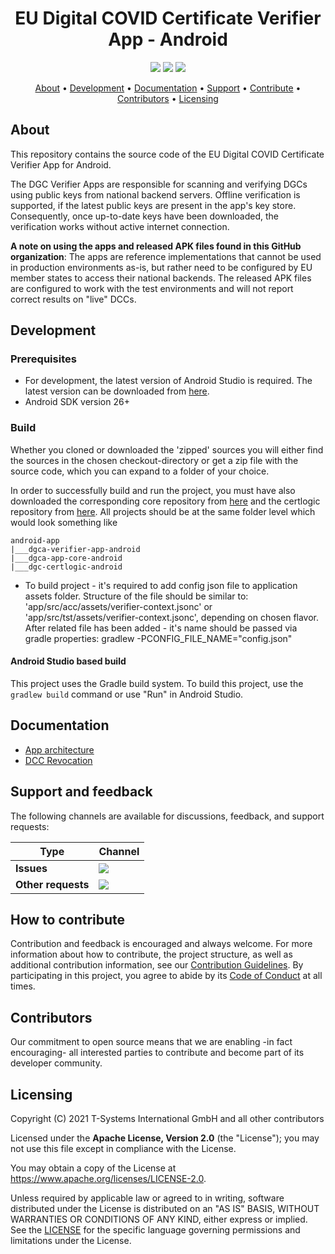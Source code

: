 <h1 align="center">
    EU Digital COVID Certificate Verifier App - Android
</h1>

<p align="center">
    <a href="/../../commits/" title="Last Commit"><img src="https://img.shields.io/github/last-commit/eu-digital-green-certificates/dgca-verifier-app-android?style=flat"></a>
    <a href="/../../issues" title="Open Issues"><img src="https://img.shields.io/github/issues/eu-digital-green-certificates/dgca-verifier-app-android?style=flat"></a>
    <a href="./LICENSE" title="License"><img src="https://img.shields.io/badge/License-Apache%202.0-green.svg?style=flat"></a>
</p>

<p align="center">
  <a href="#about">About</a> •
  <a href="#development">Development</a> •
  <a href="#documentation">Documentation</a> •
  <a href="#support-and-feedback">Support</a> •
  <a href="#how-to-contribute">Contribute</a> •
  <a href="#contributors">Contributors</a> •
  <a href="#licensing">Licensing</a>
</p>

## About

This repository contains the source code of the EU Digital COVID Certificate Verifier App for Android.

The DGC Verifier Apps are responsible for scanning and verifying DGCs using public keys from national backend servers. Offline verification is supported, if the latest public keys are present in the app's key store. Consequently, once up-to-date keys have been downloaded, the verification works without active internet connection. 

**A note on using the apps and released APK files found in this GitHub organization**: The apps are reference implementations that cannot be used in production environments as-is, but rather need to be configured by EU member states to access their national backends. The released APK files are configured to work with the test environments and will not report correct results on "live" DCCs.

## Development

### Prerequisites

- For development, the latest version of Android Studio is required. The latest version can be downloaded from [here](https://developer.android.com/studio/).
- Android SDK version 26+

### Build

Whether you cloned or downloaded the 'zipped' sources you will either find the sources in the chosen checkout-directory or get a zip file with the source code, which you can expand to a folder of your choice.

In order to successfully build and run the project, you must have also downloaded the corresponding core repository from [here](https://github.com/eu-digital-green-certificates/dgca-app-core-android) and the certlogic repository from [here](https://github.com/eu-digital-green-certificates/dgc-certlogic-android). All projects should be at the same folder level which would look something like

```
android-app
|___dgca-verifier-app-android
|___dgca-app-core-android
|___dgc-certlogic-android
```

- To build project - it's required to add config json file to application assets folder. Structure of the file should be similar to:
'app/src/acc/assets/verifier-context.jsonc' or 'app/src/tst/assets/verifier-context.jsonc', depending on chosen flavor.
After related file has been added - it's name should be passed via gradle properties:
gradlew -PCONFIG_FILE_NAME="config.json"

#### Android Studio based build

This project uses the Gradle build system. To build this project, use the `gradlew build` command or use "Run" in Android Studio.

## Documentation  

- [App architecture](/docs/architecture.md)
- [DCC Revocation](/docs/revocation.md)

## Support and feedback

The following channels are available for discussions, feedback, and support requests:

| Type                     | Channel                                                |
| ------------------------ | ------------------------------------------------------ |
| **Issues**    | <a href="/../../issues" title="Open Issues"><img src="https://img.shields.io/github/issues/eu-digital-green-certificates/dgca-verifier-app-android?style=flat"></a>  |
| **Other requests**    | <a href="mailto:opensource@telekom.de" title="Email DGC Team"><img src="https://img.shields.io/badge/email-DGC%20team-green?logo=mail.ru&style=flat-square&logoColor=white"></a>   |

## How to contribute  

Contribution and feedback is encouraged and always welcome. For more information about how to contribute, the project structure, as well as additional contribution information, see our [Contribution Guidelines](./CONTRIBUTING.md). By participating in this project, you agree to abide by its [Code of Conduct](./CODE_OF_CONDUCT.md) at all times.

## Contributors  

Our commitment to open source means that we are enabling -in fact encouraging- all interested parties to contribute and become part of its developer community.

## Licensing

Copyright (C) 2021 T-Systems International GmbH and all other contributors

Licensed under the **Apache License, Version 2.0** (the "License"); you may not use this file except in compliance with the License.

You may obtain a copy of the License at https://www.apache.org/licenses/LICENSE-2.0.

Unless required by applicable law or agreed to in writing, software distributed under the License is distributed on an "AS IS" BASIS, WITHOUT WARRANTIES OR CONDITIONS OF ANY KIND, either express or implied. See the [LICENSE](./LICENSE) for the specific language governing permissions and limitations under the License.

